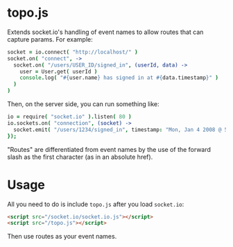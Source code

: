 topo.js
=======

Extends socket.io's handling of event names to allow routes that can capture params. For example:

```coffee
socket = io.connect( "http://localhost/" )
socket.on( "connect", ->
  socket.on( "/users/USER_ID/signed_in", (userId, data) ->
    user = User.get( userId )
    console.log( "#{user.name} has signed in at #{data.timestamp}" )
  )
)
```

Then, on the server side, you can run something like:

```coffee
io = require( "socket.io" ).listen( 80 )
io.sockets.on( "connection", (socket) ->
  socket.emit( "/users/1234/signed_in", timestamp: "Mon, Jan 4 2008 @ 5:20pm" )
});
```

"Routes" are differentiated from event names by the use of the forward slash as the first character (as in an absolute href).

Usage
=====

All you need to do is include `topo.js` after you load `socket.io`:

```html
<script src="/socket.io/socket.io.js"></script>
<script src="/topo.js"></script>
```

Then use routes as your event names.
